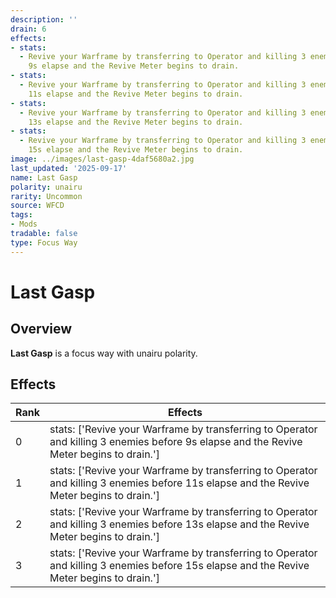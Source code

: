 ```yaml
---
description: ''
drain: 6
effects:
- stats:
  - Revive your Warframe by transferring to Operator and killing 3 enemies before
    9s elapse and the Revive Meter begins to drain.
- stats:
  - Revive your Warframe by transferring to Operator and killing 3 enemies before
    11s elapse and the Revive Meter begins to drain.
- stats:
  - Revive your Warframe by transferring to Operator and killing 3 enemies before
    13s elapse and the Revive Meter begins to drain.
- stats:
  - Revive your Warframe by transferring to Operator and killing 3 enemies before
    15s elapse and the Revive Meter begins to drain.
image: ../images/last-gasp-4daf5680a2.jpg
last_updated: '2025-09-17'
name: Last Gasp
polarity: unairu
rarity: Uncommon
source: WFCD
tags:
- Mods
tradable: false
type: Focus Way
---
```


# Last Gasp

## Overview

**Last Gasp** is a focus way with unairu polarity.

## Effects

| Rank | Effects |
|------|----------|
| 0 | stats: ['Revive your Warframe by transferring to Operator and killing 3 enemies before 9s elapse and the Revive Meter begins to drain.'] |
| 1 | stats: ['Revive your Warframe by transferring to Operator and killing 3 enemies before 11s elapse and the Revive Meter begins to drain.'] |
| 2 | stats: ['Revive your Warframe by transferring to Operator and killing 3 enemies before 13s elapse and the Revive Meter begins to drain.'] |
| 3 | stats: ['Revive your Warframe by transferring to Operator and killing 3 enemies before 15s elapse and the Revive Meter begins to drain.'] |

